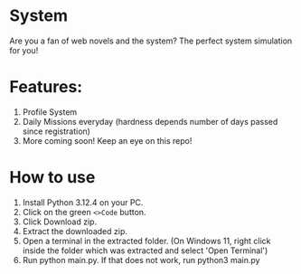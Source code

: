 # System
Are you a fan of web novels and the system? The perfect system simulation for you!

# Features:
1. Profile System
2. Daily Missions everyday (hardness depends number of days passed since registration)
3. More coming soon! Keep an eye on this repo!

# How to use
1. Install Python 3.12.4 on your PC.
2. Click on the green `<>Code` button.
3. Click Download zip.
4. Extract the downloaded zip.
5. Open a terminal in the extracted folder. (On Windows 11, right click inside the folder which was extracted and select 'Open Terminal')
6. Run python main.py. If that does not work, run python3 main.py
